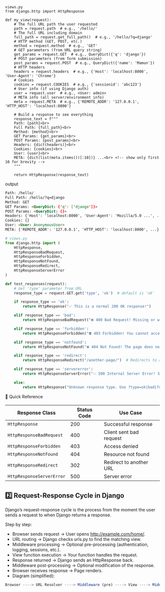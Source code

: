 


```
views.py
from django.http import HttpResponse

def my_view(request):
    # The full URL path the user requested
    path = request.path  # e.g., '/hello/'  
    # The full URL including domain
    full_path = request.get_full_path()  # e.g., '/hello/?q=django'
    # HTTP method (GET, POST, etc.)
    method = request.method  # e.g., 'GET'
    # GET parameters (from URL query string)
    get_params = request.GET  # e.g., QueryDict({'q': 'django'})
    # POST parameters (from form submission)
    post_params = request.POST  # e.g., QueryDict({'name': 'Mamun'})
    # HTTP headers
    headers = request.headers  # e.g., {'Host': 'localhost:8000', 'User-Agent': 'Chrome'}
    # Cookies
    cookies = request.COOKIES  # e.g., {'sessionid': 'abc123'}
    # User info (if using Django auth)
    user = request.user  # e.g., <User: admin>
    # META info (all server/environment info)
    meta = request.META  # e.g., {'REMOTE_ADDR': '127.0.0.1', 'HTTP_HOST': 'localhost:8000'}

    # Build a response to see everything
    response_text = f"""
    Path: {path}<br>
    Full Path: {full_path}<br>
    Method: {method}<br>
    GET Params: {get_params}<br>
    POST Params: {post_params}<br>
    Headers: {dict(headers)}<br>
    Cookies: {cookies}<br>
    User: {user}<br>
    META: {dict(list(meta.items())[:10])} ...<br> <!-- show only first 10 for brevity -->
    """

    return HttpResponse(response_text)
```

output
```html
Path: /hello/
Full Path: /hello/?q=django
Method: GET
GET Params: <QueryDict: {'q': ['django']}>
POST Params: <QueryDict: {}>
Headers: {'Host': 'localhost:8000', 'User-Agent': 'Mozilla/5.0 ...', ...}
Cookies: {}
User: <User: AnonymousUser>
META: {'REMOTE_ADDR': '127.0.0.1', 'HTTP_HOST': 'localhost:8000', ...} ...
```


```py
# views.py
from django.http import (
    HttpResponse, 
    HttpResponseBadRequest, 
    HttpResponseForbidden, 
    HttpResponseNotFound, 
    HttpResponseRedirect, 
    HttpResponseServerError
)

def test_responses(request):
    # Get 'type' parameter from URL
    response_type = request.GET.get('type', 'ok')  # default is 'ok'

    if response_type == 'ok':
        return HttpResponse("✅ This is a normal 200 OK response!")

    elif response_type == 'bad':
        return HttpResponseBadRequest("❌ 400 Bad Request! Missing or wrong data.")

    elif response_type == 'forbidden':
        return HttpResponseForbidden("⛔ 403 Forbidden! You cannot access this page.")

    elif response_type == 'notfound':
        return HttpResponseNotFound("❌ 404 Not Found! The page does not exist.")

    elif response_type == 'redirect':
        return HttpResponseRedirect("/another-page/")  # Redirects to another URL

    elif response_type == 'servererror':
        return HttpResponseServerError("💥 500 Internal Server Error! Something went wrong.")

    else:
        return HttpResponse("Unknown response type. Use ?type=ok|bad|forbidden|notfound|redirect|servererror")
```

🔹 Quick Reference 
<h6>

| Response Class            | Status Code | Use Case                |
| ------------------------- | ----------- | ----------------------- |
| `HttpResponse`            | 200         | Successful response     |
| `HttpResponseBadRequest`  | 400         | Client sent bad request |
| `HttpResponseForbidden`   | 403         | Access denied           |
| `HttpResponseNotFound`    | 404         | Resource not found      |
| `HttpResponseRedirect`    | 302         | Redirect to another URL |
| `HttpResponseServerError` | 500         | Server error            |
</h6>




## 2️⃣ Request-Response Cycle in Django

Django’s request-response cycle is the process from the moment the user sends a request to when Django returns a response.

Step by step:
- Browser sends request → User opens http://example.com/home/.
- URL routing → Django checks urls.py to find the matching view.
- Middleware processing → Optional pre-processing (authentication, logging, sessions, etc.).
- View function execution → Your function handles the request.
- Response returned → Django sends an HttpResponse back.
- Middleware post-processing → Optional modification of the response.
- Browser receives response → Page renders.
- Diagram (simplified):

```js
Browser ----> URL Resolver ----> Middleware (pre) ----> View ----> Middleware (post) ----> Browser
```